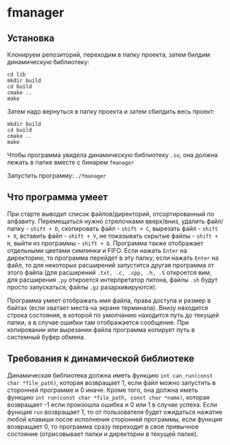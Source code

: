 # fmanager
## Установка
Клонируем репозиторий, переходим в папку проекта, затем билдим динамическую библиотеку:

```
cd lib
mkdir build
cd build
cmake ..
make
```

Затем надо вернуться в папку проекта и затем сбилдить весь проект:

```
mkdir build
cd build
cmake ..
make
```

Чтобы программа увидела динамическую библиотеку ```.so```, она должна лежать в папке вместе с бинарем ```fmanager```

Запустить программу: ```./fmanager```

## Что программа умеет

При старте выводит список файлов/директорий, отсортированный по алфавиту. Перемещаться нужно стрелочками вверх/вниз, удалить файл/папку - ```shift + D```, скопировать файл - ```shift + C```, 
вырезать файл - ```shift + X```, вставить файл - ```shift + V```, не показывать скрытые файлы - ```shift + H```, выйти из программы - ```shift + Q```.
Программа также отображает отдельными цветами симлинки и FIFO. Если нажать ```Enter``` на директорию, то программа перейдет в эту папку, если нажать
```Enter``` на файл, то для некоторых расширений запустится другая программа от этого файла (для расширений ```.txt, .c, .cpp, .h, .S``` откроется вим, для
расширения ```.py``` откроется интерпретатор питона, файлы ```.sh``` будут просто запускаться, файлы ```.gz``` разархивируются).

Программа умеет отображать имя файла, права доступа и размер в байтах (если хватает места на экране терминала). Внизу находится строка состояния, в которой
по умолчанию находится путь до текущей папки, а в случае ошибки там отображается сообщение. При копировании или вырезании файла программа копирует
путь в системный буфер обмена.

## Требования к динамической библиотеке

Динамическая библиотека должна иметь функцию ```int can_run(const char *file_path)```, которая возвращает 1, если
файл можно запустить в сторонней программе и 0 иначе. Кроме того, она должна иметь функцию ```int run(const char *file_path, const char *name)```, которая возвращает -1 если произошла ошибка и 0 или 1 в случае успеха. Если функция ```run``` возвращает 1, то от пользователя будет ожидаться нажатие любой клавиши после исполнения сторонней программы, если функция возвращает 0, то программа сразу переходит в свое привычное состояние (отрисовывает папки и директории в текущей папке).